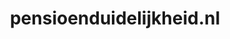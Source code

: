 ---
layout: post
title: "pensioenduidelijkheid.nl"
internal_url: "/dutchgov/pensioenduidelijkheid.nl.html"
subdomains_count: 4
all_subdomains_count: 4
urls_count: 4
ssl_rank: 0
http_rank: 70
url_link: /data/pensioenduidelijkheid.nl/urls.txt
all_subdomains_link: /data/pensioenduidelijkheid.nl/all_subdomains.txt
subdomains_link: /data/pensioenduidelijkheid.nl/subdomains.txt
categories: dutchgov
---
